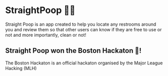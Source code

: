 # StraightPoop 🚽💩


Straight Poop is an app created to help you locate any restrooms around you and review them so that
other users can know if they are free to use or not and more importantly, clean or not!


## Straight Poop won the Boston Hackaton 🏅! 
The Boston Hackaton is an official hackaton organised by the Major League Hacking (MLH)
